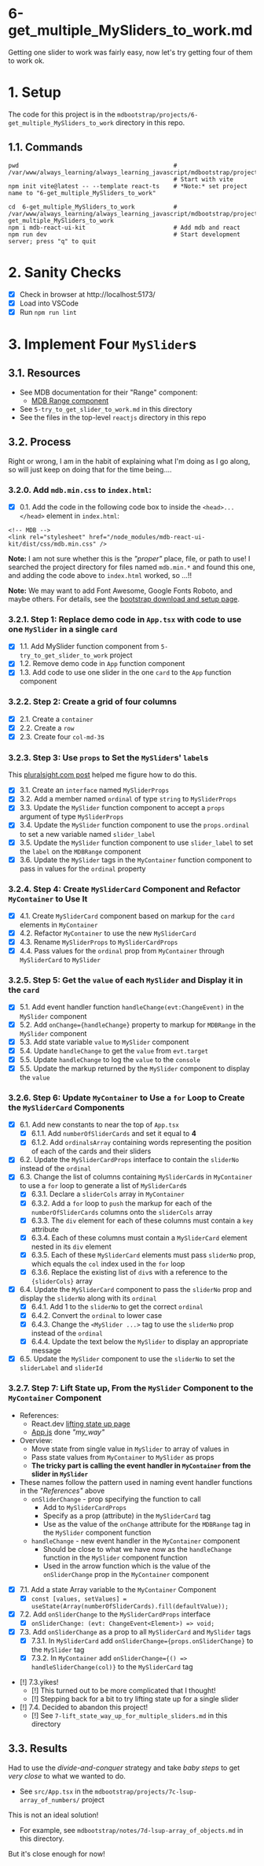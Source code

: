 
# 6-get_multiple_MySliders_to_work.md

Getting one slider to work was fairly easy, now let's try getting four of them to work ok.

# 1. Setup

The code for this project is in the `mdbootstrap/projects/6-get_multiple_MySliders_to_work` directory in this repo.

## 1.1. Commands

```
pwd                                            # /var/www/always_learning/always_learning_javascript/mdbootstrap/projects
                                               # Start with vite
npm init vite@latest -- --template react-ts    # *Note:* set project name to "6-get_multiple_MySliders_to_work"

cd  6-get_multiple_MySliders_to_work           # /var/www/always_learning/always_learning_javascript/mdbootstrap/projects/6-get_multiple_MySliders_to_work
npm i mdb-react-ui-kit                         # Add mdb and react
npm run dev                                    # Start development server; press "q" to quit
```

# 2. Sanity Checks

- [x] Check in browser at http://localhost:5173/
- [x] Load into VSCode
- [x] Run `npm run lint`

# 3. Implement Four `MySlider`s

## 3.1. Resources

- See MDB documentation for their "Range" component:
  - [MDB Range component](https://mdbootstrap.com/docs/react/forms/range/)
- See `5-try_to_get_slider_to_work.md` in this directory
- See the files in the top-level `reactjs` directory in this repo

## 3.2. Process

Right or wrong, I am in the habit of explaining what I'm doing as I go along, so
will just keep on doing that for the time being....

### 3.2.0. Add `mdb.min.css` to `index.html`:

- [x] 0.1. Add the code in the following code box to inside the `<head>...</head>` element in `index.html`:

```
<!-- MDB -->
<link rel="stylesheet" href="/node_modules/mdb-react-ui-kit/dist/css/mdb.min.css" />
```

**Note:** I am not sure whether this is the *"proper"* place, file, or path to use!
I searched the project directory for files named `mdb.min.*` and found this one, and adding the code above to `index.html` worked, so ...!!

**Note:** We may want to add Font Awesome, Google Fonts Roboto, and maybe others.
For details, see the
[bootstrap download and setup page](https://mdbootstrap.com/learn/mdb-foundations/bootstrap/download-and-setup/).

### 3.2.1. Step 1: Replace demo code in `App.tsx` with code to use one `MySlider` in a single `card`

  - [x] 1.1. Add MySlider function component from `5-try_to_get_slider_to_work` project
  - [x] 1.2. Remove demo code in `App` function component
  - [x] 1.3. Add code to use one slider in the one `card` to the `App` function component

### 3.2.2. Step 2: Create a grid of four columns

- [x] 2.1. Create a `container`
- [x] 2.2. Create a `row`
- [x] 2.3. Create four `col-md-3`s

### 3.2.3. Step 3: Use `props` to Set the `MySlider`s' `label`s

This
[pluralsight.com post](https://www.pluralsight.com/guides/defining-props-in-react-function-component-with-typescript)
helped me figure how to do this.

- [x] 3.1. Create an `interface` named `MySliderProps`
- [x] 3.2. Add a member named `ordinal` of type `string` to `MySliderProps`
- [x] 3.3. Update the `MySlider` function component to accept a `props` argument of type `MySliderProps`
- [x] 3.4. Update the `MySlider` function component to use the `props.ordinal` to set a new variable named `slider_label`
- [x] 3.5. Update the `MySlider` function component to use `slider_label` to set the `label` on the `MDBRange` component
- [x] 3.6. Update the `MySlider` tags in the `MyContainer` function component to pass in values for the `ordinal` property

### 3.2.4. Step 4: Create `MySliderCard` Component and Refactor `MyContainer` to Use It

- [x] 4.1. Create `MySliderCard` component based on markup for the `card` elements in `MyContainer`
- [x] 4.2. Refactor `MyContainer` to use the new `MySliderCard`
- [x] 4.3. Rename `MySliderProps` to `MySliderCardProps`
- [x] 4.4. Pass values for the `ordinal` prop from `MyContainer` through `MySliderCard` to `MySlider`

### 3.2.5. Step 5: Get the `value` of each `MySlider` and Display it in the `card`

- [x] 5.1. Add event handler function `handleChange(evt:ChangeEvent)` in the `MySlider` component
- [x] 5.2. Add `onChange={handleChange}` property to markup for `MDBRange` in the `MySlider` component
- [x] 5.3. Add state variable `value` to `MySlider` component
- [x] 5.4. Update `handleChange` to get the `value` from `evt.target`
- [x] 5.5. Update `handleChange` to log the `value` to the `console`
- [x] 5.5. Update the markup returned by the `MySlider` component to display the `value`

### 3.2.6. Step 6: Update `MyContainer` to Use a `for` Loop to Create the `MySliderCard` Components

- [x] 6.1. Add new constants to near the top of `App.tsx`
  - [x] 6.1.1. Add `numberOfSliderCards` and set it equal to **4**
  - [x] 6.1.2.  Add `ordinalsArray` containing words representing the position of each of the cards and their sliders
- [x] 6.2. Update the `MySliderCardProps` interface to contain the `sliderNo` instead of the `ordinal`
- [x] 6.3. Change the list of columns containing `MySliderCard`s in `MyContainer` to use a `for` loop to generate a list of `MySliderCard`s
  - [x] 6.3.1. Declare a `sliderCols` array in `MyContainer`
  - [x] 6.3.2. Add a `for` loop to `push` the markup for each of the `numberOfSliderCards` columns onto the `sliderCols` array
  - [x] 6.3.3. The `div` element for each of these columns must contain a `key` attribute
  - [x] 6.3.4. Each of these columns must contain a `MySliderCard` element nested in its `div` element
  - [x] 6.3.5. Each of these `MySliderCard` elements must pass `sliderNo` prop, which equals the `col` index used in the `for` loop
  - [x] 6.3.6. Replace the existing list of `div`s with a reference to the `{sliderCols}` array
- [x] 6.4. Update the `MySliderCard` component to pass the `sliderNo` prop and display the `sliderNo` along with its `ordinal`
  - [x] 6.4.1. Add 1 to the `sliderNo` to get the correct `ordinal`
  - [x] 6.4.2. Convert the `ordinal` to lower case
  - [x] 6.4.3. Change the `<MySlider ...>` tag to use the `sliderNo` prop instead of the `ordinal`
  - [x] 6.4.4. Update the text below the `MySlider` to display an appropriate message
- [x] 6.5. Update the `MySlider` component to use the `sliderNo` to set the `sliderLabel` and `sliderId`

### 3.2.7. Step 7: Lift State up, From the `MySlider` Component to the `MyContainer` Component

- References:
  - React.dev [lifting state up page](https://react.dev/learn/tutorial-tic-tac-toe#lifting-state-up)
  - [App.js](https://github.com/tomwhartung/always_learning_javascript/blob/master/reactjs/projects/ttt-my_way-app/src/App.js) done *"my_way"*
- Overview:
  - Move state from single value in `MySlider` to array of values in
  - Pass state values from `MyContainer` to `MySlider` as props
  - **The tricky part is calling the event handler in `MyContainer` from the slider in `MySlider`**
- These names follow the pattern used in naming event handler functions in the *"References"* above
  - `onSliderChange` - prop specifying the function to call
    - Add to `MySliderCardProps`
    - Specify as a prop (attribute) in the `MySliderCard` tag
    - Use as the value of the `onChange` attribute for the `MDBRange` tag in the `MySlider` component function
  - `handleChange` - new event handler in the `MyContainer` component
    - Should be close to what we have now as the `handleChange` function in the `MySlider` component function
    - Used in the arrow function which is the value of the `onSliderChange` prop in the `MyContainer` component

- [x] 7.1. Add a state Array variable to the `MyContainer` Component
  - [x] `const [values, setValues] = useState(Array(numberOfSliderCards).fill(defaultValue));`
- [x] 7.2. Add `onSliderChange` to the `MySliderCardProps` interface
  - [x] `onSliderChange: (evt: ChangeEvent<Element>) => void;`
- [x] 7.3. Add `onSliderChange` as a prop to all `MySliderCard` and `MySlider` tags
  - [x] 7.3.1. In `MySliderCard` add `onSliderChange={props.onSliderChange}` to the `MySlider` tag
  - [x] 7.3.2. In `MyContainer` add `onSliderChange={() => handleSliderChange(col)}` to the `MySliderCard` tag
- [!] 7.3.yikes!
  - [!] This turned out to be more complicated that I thought!
  - [!] Stepping back for a bit to try lifting state up for a single slider
- [!] 7.4. Decided to abandon this project!
  - [!] See `7-lift_state_way_up_for_multiple_sliders.md` in this directory

## 3.3. Results

Had to use the *divide-and-conquer* strategy and take *baby steps* to get *very close* to what we wanted to do.

- See `src/App.tsx` in the `mdbootstrap/projects/7c-lsup-array_of_numbers/` project

This is not an ideal solution!

- For example, see `mdbootstrap/notes/7d-lsup-array_of_objects.md` in this directory.

But it's close enough for now!

